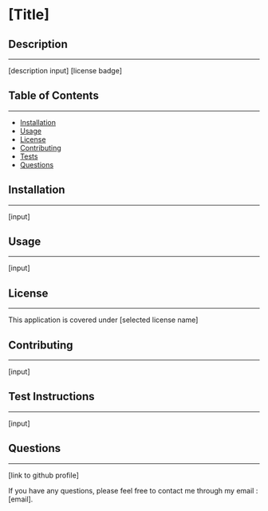 # [Title]

## Description
---
[description input]
[license badge]

## Table of Contents
---
- [Installation](#installation)
- [Usage](#usage)
- [License](#license)
- [Contributing](#contributing)
- [Tests](#tests)
- [Questions](#questions)
## Installation
---
[input]
## Usage
---
[input]
## License
---
This application is covered under [selected license name]
## Contributing
---
[input]
## Test Instructions
---
[input]
## Questions
----
[link to github profile]

If you have any questions, please feel free to contact me through my email : [email].
